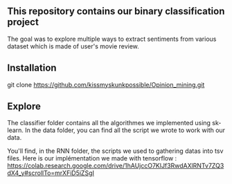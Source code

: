 ## This repository contains our binary classification project

The goal was to explore multiple ways to extract sentiments from various dataset which is made of user's movie review.

## Installation

git clone https://github.com/kissmyskunkpossible/Opinion_mining.git

## Explore

The classifier folder contains all the algorithmes we implemented using sk-learn.
In the data folder, you can find all the script we wrote to work with our data.

You'll find, in the RNN folder, the scripts we used to gathering datas into tsv files.
Here is our implémentation we made with tensorflow : https://colab.research.google.com/drive/1hAUjccO7KlJf3RwdAXlRNTv7ZQ3dX4_y#scrollTo=mrXFiD5iZSgI
